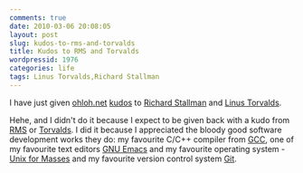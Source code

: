 ```yaml
---
comments: true
date: 2010-03-06 20:08:05
layout: post
slug: kudos-to-rms-and-torvalds
title: Kudos to RMS and Torvalds
wordpressid: 1976
categories: life
tags: Linus Torvalds,Richard Stallman
---
```


I have just given [ohloh.net](https://www.ohloh.net/) [kudos](https://www.ohloh.net/about/kudos) to [Richard Stallman](https://www.ohloh.net/accounts/rms) and [Linus Torvalds](https://www.ohloh.net/accounts/9897).





Hehe, and I didn't do it because I expect to be given back with a kudo from [RMS](http://stallman.org/) or [Torvalds](http://en.wikipedia.org/wiki/Linus_Torvalds). I did it because I appreciated the bloody good software development works they do: my favourite C/C++ compiler from [GCC](https://www.ohloh.net/p/gcc), one of my favourite text editors [GNU Emacs](https://www.ohloh.net/p/emacs) and my favourite operating system - [Unix for Masses](https://www.ohloh.net/p/linux) and my favourite version control system [Git](https://www.ohloh.net/p/git).
